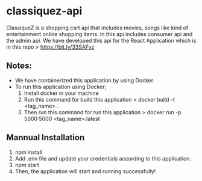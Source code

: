 # classiquez-api

ClassiqueZ is a shopping cart api that includes movies, songs like kind of entertainment online shopping items. In this api includes consumer api and the admin api. We have developed this api for the React Application which is in this repo > https://bit.ly/33SAFyz

## Notes:

- We have containerized this application by using Docker.
- To run this application using Docker;
    1. Install docker in your machine
    2. Run this command for build this application > docker build -t <tag_name> .
    3. Then run this command for run this application > docker run -p 5000:5000 <tag_name>:latest

## Mannual Installation

1. npm install
2. Add .env file and update your credentials according to this application.
3. npm start
4. Then, the application will start and running successfully!


